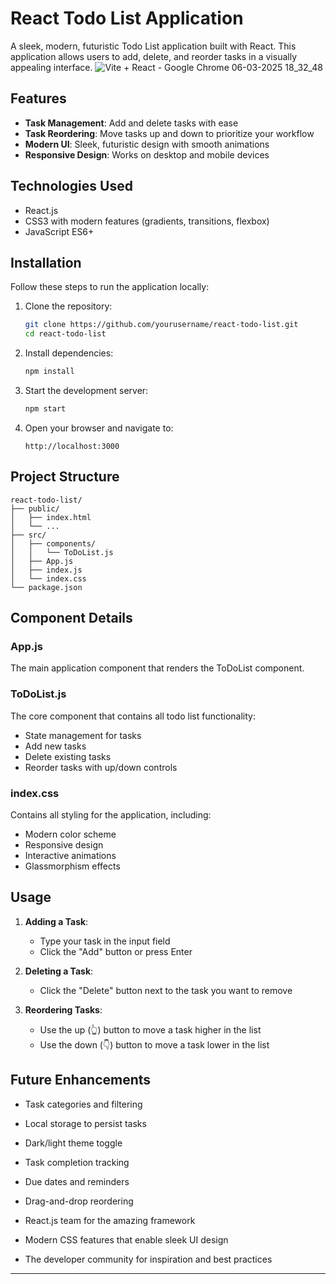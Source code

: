 # React Todo List Application

A sleek, modern, futuristic Todo List application built with React. This application allows users to add, delete, and reorder tasks in a visually appealing interface.
![Vite + React - Google Chrome 06-03-2025 18_32_48](https://github.com/user-attachments/assets/0d51194d-5837-4243-ba4b-dcb764f107f5)


## Features

- **Task Management**: Add and delete tasks with ease
- **Task Reordering**: Move tasks up and down to prioritize your workflow
- **Modern UI**: Sleek, futuristic design with smooth animations
- **Responsive Design**: Works on desktop and mobile devices

## Technologies Used

- React.js
- CSS3 with modern features (gradients, transitions, flexbox)
- JavaScript ES6+

## Installation

Follow these steps to run the application locally:

1. Clone the repository:
   ```bash
   git clone https://github.com/yourusername/react-todo-list.git
   cd react-todo-list
   ```

2. Install dependencies:
   ```bash
   npm install
   ```

3. Start the development server:
   ```bash
   npm start
   ```

4. Open your browser and navigate to:
   ```
   http://localhost:3000
   ```

## Project Structure

```
react-todo-list/
├── public/
│   ├── index.html
│   └── ...
├── src/
│   ├── components/
│   │   └── ToDoList.js
│   ├── App.js
│   ├── index.js
│   └── index.css
└── package.json
```

## Component Details

### App.js
The main application component that renders the ToDoList component.

### ToDoList.js
The core component that contains all todo list functionality:
- State management for tasks
- Add new tasks
- Delete existing tasks
- Reorder tasks with up/down controls

### index.css
Contains all styling for the application, including:
- Modern color scheme
- Responsive design
- Interactive animations
- Glassmorphism effects

## Usage

1. **Adding a Task**:
   - Type your task in the input field
   - Click the "Add" button or press Enter

2. **Deleting a Task**:
   - Click the "Delete" button next to the task you want to remove

3. **Reordering Tasks**:
   - Use the up (👆) button to move a task higher in the list
   - Use the down (👇) button to move a task lower in the list

## Future Enhancements

- Task categories and filtering
- Local storage to persist tasks
- Dark/light theme toggle
- Task completion tracking
- Due dates and reminders
- Drag-and-drop reordering



- React.js team for the amazing framework
- Modern CSS features that enable sleek UI design
- The developer community for inspiration and best practices

---
